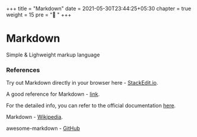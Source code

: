 +++
title = "Markdown"
date = 2021-05-30T23:44:25+05:30
chapter = true
weight = 15
pre = "📝 "
+++

# Markdown
Simple & Lighweight markup language 

### References
Try out Markdown directly in your browser here - [StackEdit.io](https://stackedit.io/).

A good reference for Markdown - [link](https://www.markdownguide.org/).

For the detailed info, you can refer to the official documentation [here](https://daringfireball.net/projects/markdown/syntax).

Markdown - [Wikipedia](https://en.wikipedia.org/wiki/Markdown).

awesome-markdown - [GitHub](https://github.com/mundimark/awesome-markdown)